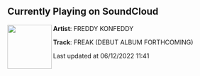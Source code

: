 ## Currently Playing on SoundCloud

[<img align="left" width="100" src="https://i1.sndcdn.com/artworks-4JkzRlZrINKHFrLf-rsLhxw-t500x500.jpg">](https://soundcloud.com/freddykonfeddy/freak)

**Artist**: FREDDY KONFEDDY 

**Track**: FREAK (DEBUT ALBUM FORTHCOMING)

Last updated at 06/12/2022 11:41
